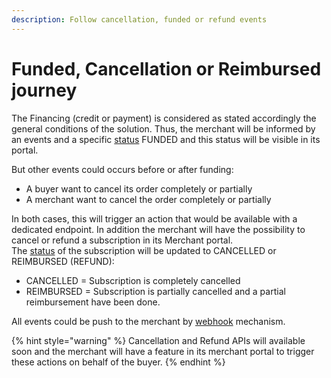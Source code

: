 ```yaml
---
description: Follow cancellation, funded or refund events
---
```


# Funded, Cancellation or Reimbursed journey

The Financing (credit or payment) is considered as stated accordingly the general conditions of the solution. Thus, the merchant will be informed by an events and a specific [status](../../generic-objects-and-codes/status-codes.md) FUNDED and this status will be visible in its portal.&#x20;

But other events could occurs before or after funding:

* A buyer want to cancel its order completely or partially
* A merchant want to cancel the order completely or partially

In both cases, this will trigger an action that would be available with a dedicated endpoint. In addition the merchant will have the possibility to cancel or refund a subscription in its Merchant portal. \
The [status](../../generic-objects-and-codes/status-codes.md) of the subscription will be updated to CANCELLED or REIMBURSED (REFUND):

* CANCELLED = Subscription is completely cancelled
* REIMBURSED = Subscription is partially cancelled and a partial reimbursement have been done.

All events could be push to the merchant by [webhook](broken-reference) mechanism.

{% hint style="warning" %}
Cancellation and Refund APIs will available soon and the merchant will have a feature in its merchant portal to trigger these actions on behalf of the buyer.&#x20;
{% endhint %}

